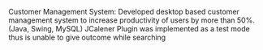 Customer Management System: Developed desktop based customer management system to increase productivity of users by more than 50%. (Java, Swing, MySQL)
JCalener Plugin was implemented as a test mode thus is unable to give outcome while searching
